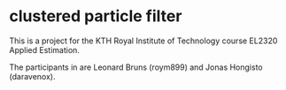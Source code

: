 # clustered particle filter

This is a project for the KTH Royal Institute of Technology course EL2320 Applied Estimation. 

The participants in are Leonard Bruns (roym899) and Jonas Hongisto (daravenox).